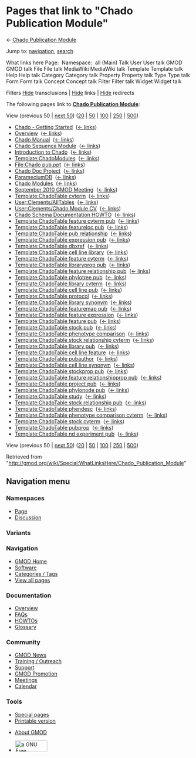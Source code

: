 <div id="mw-page-base" class="noprint">

</div>

<div id="mw-head-base" class="noprint">

</div>

<div id="content" class="mw-body" role="main">

<span id="top"></span>

<div id="mw-js-message" style="display:none;">

</div>



# <span dir="auto">Pages that link to "Chado Publication Module"</span>

<div id="bodyContent">

<div id="contentSub">

← [Chado Publication
Module](/wiki/Chado_Publication_Module "Chado Publication Module")

</div>

<div id="jump-to-nav" class="mw-jump">

Jump to: [navigation](#mw-navigation), [search](#p-search)

</div>

<div id="mw-content-text">

What links here Page:  Namespace:  all (Main) Talk User User talk GMOD
GMOD talk File File talk MediaWiki MediaWiki talk Template Template talk
Help Help talk Category Category talk Property Property talk Type Type
talk Form Form talk Concept Concept talk Filter Filter talk Widget
Widget talk

Filters
[Hide](/mediawiki/index.php?title=Special:WhatLinksHere/Chado_Publication_Module&hidetrans=1 "Special:WhatLinksHere/Chado Publication Module")
transclusions \|
[Hide](/mediawiki/index.php?title=Special:WhatLinksHere/Chado_Publication_Module&hidelinks=1 "Special:WhatLinksHere/Chado Publication Module")
links \|
[Hide](/mediawiki/index.php?title=Special:WhatLinksHere/Chado_Publication_Module&hideredirs=1 "Special:WhatLinksHere/Chado Publication Module")
redirects

The following pages link to **[Chado Publication
Module](/wiki/Chado_Publication_Module "Chado Publication Module")**:

View (previous 50 \| [next
50](/mediawiki/index.php?title=Special:WhatLinksHere/Chado_Publication_Module&from=2282&back=0 "Special:WhatLinksHere/Chado Publication Module"))
([20](/mediawiki/index.php?title=Special:WhatLinksHere/Chado_Publication_Module&limit=20 "Special:WhatLinksHere/Chado Publication Module")
\|
[50](/mediawiki/index.php?title=Special:WhatLinksHere/Chado_Publication_Module&limit=50 "Special:WhatLinksHere/Chado Publication Module")
\|
[100](/mediawiki/index.php?title=Special:WhatLinksHere/Chado_Publication_Module&limit=100 "Special:WhatLinksHere/Chado Publication Module")
\|
[250](/mediawiki/index.php?title=Special:WhatLinksHere/Chado_Publication_Module&limit=250 "Special:WhatLinksHere/Chado Publication Module")
\|
[500](/mediawiki/index.php?title=Special:WhatLinksHere/Chado_Publication_Module&limit=500 "Special:WhatLinksHere/Chado Publication Module"))

- [Chado - Getting
  Started](/wiki/Chado_-_Getting_Started "Chado - Getting Started") ‎
  <span class="mw-whatlinkshere-tools">([←
  links](/mediawiki/index.php?title=Special:WhatLinksHere&target=Chado+-+Getting+Started "Special:WhatLinksHere"))</span>
- [Overview](/wiki/Overview "Overview") ‎
  <span class="mw-whatlinkshere-tools">([←
  links](/mediawiki/index.php?title=Special:WhatLinksHere&target=Overview "Special:WhatLinksHere"))</span>
- [Chado Manual](/wiki/Chado_Manual "Chado Manual") ‎
  <span class="mw-whatlinkshere-tools">([←
  links](/mediawiki/index.php?title=Special:WhatLinksHere&target=Chado+Manual "Special:WhatLinksHere"))</span>
- [Chado Sequence
  Module](/wiki/Chado_Sequence_Module "Chado Sequence Module") ‎
  <span class="mw-whatlinkshere-tools">([←
  links](/mediawiki/index.php?title=Special:WhatLinksHere&target=Chado+Sequence+Module "Special:WhatLinksHere"))</span>
- [Introduction to
  Chado](/wiki/Introduction_to_Chado "Introduction to Chado") ‎
  <span class="mw-whatlinkshere-tools">([←
  links](/mediawiki/index.php?title=Special:WhatLinksHere&target=Introduction+to+Chado "Special:WhatLinksHere"))</span>
- [Template:ChadoModules](/wiki/Template:ChadoModules "Template:ChadoModules")
  ‎ <span class="mw-whatlinkshere-tools">([←
  links](/mediawiki/index.php?title=Special:WhatLinksHere&target=Template%3AChadoModules "Special:WhatLinksHere"))</span>
- [File:Chado pub.ppt](/wiki/File:Chado_pub.ppt "File:Chado pub.ppt") ‎
  <span class="mw-whatlinkshere-tools">([←
  links](/mediawiki/index.php?title=Special:WhatLinksHere&target=File%3AChado+pub.ppt "Special:WhatLinksHere"))</span>
- [Chado Doc Project](/wiki/Chado_Doc_Project "Chado Doc Project") ‎
  <span class="mw-whatlinkshere-tools">([←
  links](/mediawiki/index.php?title=Special:WhatLinksHere&target=Chado+Doc+Project "Special:WhatLinksHere"))</span>
- [ParameciumDB](/wiki/ParameciumDB "ParameciumDB") ‎
  <span class="mw-whatlinkshere-tools">([←
  links](/mediawiki/index.php?title=Special:WhatLinksHere&target=ParameciumDB "Special:WhatLinksHere"))</span>
- [Chado Modules](/wiki/Chado_Modules "Chado Modules") ‎
  <span class="mw-whatlinkshere-tools">([←
  links](/mediawiki/index.php?title=Special:WhatLinksHere&target=Chado+Modules "Special:WhatLinksHere"))</span>
- [September 2010 GMOD
  Meeting](/wiki/September_2010_GMOD_Meeting "September 2010 GMOD Meeting")
  ‎ <span class="mw-whatlinkshere-tools">([←
  links](/mediawiki/index.php?title=Special:WhatLinksHere&target=September+2010+GMOD+Meeting "Special:WhatLinksHere"))</span>
- [Template:ChadoTable
  cvterm](/wiki/Template:ChadoTable_cvterm "Template:ChadoTable cvterm")
  ‎ <span class="mw-whatlinkshere-tools">([←
  links](/mediawiki/index.php?title=Special:WhatLinksHere&target=Template%3AChadoTable+cvterm "Special:WhatLinksHere"))</span>
- [User:Clements/AllTables](/wiki/User:Clements/AllTables "User:Clements/AllTables")
  ‎ <span class="mw-whatlinkshere-tools">([←
  links](/mediawiki/index.php?title=Special:WhatLinksHere&target=User%3AClements%2FAllTables "Special:WhatLinksHere"))</span>
- [User:Clements/Chado Module
  CV](/wiki/User:Clements/Chado_Module_CV "User:Clements/Chado Module CV")
  ‎ <span class="mw-whatlinkshere-tools">([←
  links](/mediawiki/index.php?title=Special:WhatLinksHere&target=User%3AClements%2FChado+Module+CV "Special:WhatLinksHere"))</span>
- [Chado Schema Documentation
  HOWTO](/wiki/Chado_Schema_Documentation_HOWTO "Chado Schema Documentation HOWTO")
  ‎ <span class="mw-whatlinkshere-tools">([←
  links](/mediawiki/index.php?title=Special:WhatLinksHere&target=Chado+Schema+Documentation+HOWTO "Special:WhatLinksHere"))</span>
- [Template:ChadoTable feature cvterm
  pub](/wiki/Template:ChadoTable_feature_cvterm_pub "Template:ChadoTable feature cvterm pub")
  ‎ <span class="mw-whatlinkshere-tools">([←
  links](/mediawiki/index.php?title=Special:WhatLinksHere&target=Template%3AChadoTable+feature+cvterm+pub "Special:WhatLinksHere"))</span>
- [Template:ChadoTable featureloc
  pub](/wiki/Template:ChadoTable_featureloc_pub "Template:ChadoTable featureloc pub")
  ‎ <span class="mw-whatlinkshere-tools">([←
  links](/mediawiki/index.php?title=Special:WhatLinksHere&target=Template%3AChadoTable+featureloc+pub "Special:WhatLinksHere"))</span>
- [Template:ChadoTable pub
  relationship](/wiki/Template:ChadoTable_pub_relationship "Template:ChadoTable pub relationship")
  ‎ <span class="mw-whatlinkshere-tools">([←
  links](/mediawiki/index.php?title=Special:WhatLinksHere&target=Template%3AChadoTable+pub+relationship "Special:WhatLinksHere"))</span>
- [Template:ChadoTable expression
  pub](/wiki/Template:ChadoTable_expression_pub "Template:ChadoTable expression pub")
  ‎ <span class="mw-whatlinkshere-tools">([←
  links](/mediawiki/index.php?title=Special:WhatLinksHere&target=Template%3AChadoTable+expression+pub "Special:WhatLinksHere"))</span>
- [Template:ChadoTable
  dbxref](/wiki/Template:ChadoTable_dbxref "Template:ChadoTable dbxref")
  ‎ <span class="mw-whatlinkshere-tools">([←
  links](/mediawiki/index.php?title=Special:WhatLinksHere&target=Template%3AChadoTable+dbxref "Special:WhatLinksHere"))</span>
- [Template:ChadoTable cell line
  library](/wiki/Template:ChadoTable_cell_line_library "Template:ChadoTable cell line library")
  ‎ <span class="mw-whatlinkshere-tools">([←
  links](/mediawiki/index.php?title=Special:WhatLinksHere&target=Template%3AChadoTable+cell+line+library "Special:WhatLinksHere"))</span>
- [Template:ChadoTable feature
  cvterm](/wiki/Template:ChadoTable_feature_cvterm "Template:ChadoTable feature cvterm")
  ‎ <span class="mw-whatlinkshere-tools">([←
  links](/mediawiki/index.php?title=Special:WhatLinksHere&target=Template%3AChadoTable+feature+cvterm "Special:WhatLinksHere"))</span>
- [Template:ChadoTable libraryprop
  pub](/wiki/Template:ChadoTable_libraryprop_pub "Template:ChadoTable libraryprop pub")
  ‎ <span class="mw-whatlinkshere-tools">([←
  links](/mediawiki/index.php?title=Special:WhatLinksHere&target=Template%3AChadoTable+libraryprop+pub "Special:WhatLinksHere"))</span>
- [Template:ChadoTable feature relationship
  pub](/wiki/Template:ChadoTable_feature_relationship_pub "Template:ChadoTable feature relationship pub")
  ‎ <span class="mw-whatlinkshere-tools">([←
  links](/mediawiki/index.php?title=Special:WhatLinksHere&target=Template%3AChadoTable+feature+relationship+pub "Special:WhatLinksHere"))</span>
- [Template:ChadoTable phylotree
  pub](/wiki/Template:ChadoTable_phylotree_pub "Template:ChadoTable phylotree pub")
  ‎ <span class="mw-whatlinkshere-tools">([←
  links](/mediawiki/index.php?title=Special:WhatLinksHere&target=Template%3AChadoTable+phylotree+pub "Special:WhatLinksHere"))</span>
- [Template:ChadoTable library
  cvterm](/wiki/Template:ChadoTable_library_cvterm "Template:ChadoTable library cvterm")
  ‎ <span class="mw-whatlinkshere-tools">([←
  links](/mediawiki/index.php?title=Special:WhatLinksHere&target=Template%3AChadoTable+library+cvterm "Special:WhatLinksHere"))</span>
- [Template:ChadoTable cell line
  pub](/wiki/Template:ChadoTable_cell_line_pub "Template:ChadoTable cell line pub")
  ‎ <span class="mw-whatlinkshere-tools">([←
  links](/mediawiki/index.php?title=Special:WhatLinksHere&target=Template%3AChadoTable+cell+line+pub "Special:WhatLinksHere"))</span>
- [Template:ChadoTable
  protocol](/wiki/Template:ChadoTable_protocol "Template:ChadoTable protocol")
  ‎ <span class="mw-whatlinkshere-tools">([←
  links](/mediawiki/index.php?title=Special:WhatLinksHere&target=Template%3AChadoTable+protocol "Special:WhatLinksHere"))</span>
- [Template:ChadoTable library
  synonym](/wiki/Template:ChadoTable_library_synonym "Template:ChadoTable library synonym")
  ‎ <span class="mw-whatlinkshere-tools">([←
  links](/mediawiki/index.php?title=Special:WhatLinksHere&target=Template%3AChadoTable+library+synonym "Special:WhatLinksHere"))</span>
- [Template:ChadoTable featuremap
  pub](/wiki/Template:ChadoTable_featuremap_pub "Template:ChadoTable featuremap pub")
  ‎ <span class="mw-whatlinkshere-tools">([←
  links](/mediawiki/index.php?title=Special:WhatLinksHere&target=Template%3AChadoTable+featuremap+pub "Special:WhatLinksHere"))</span>
- [Template:ChadoTable feature
  expression](/wiki/Template:ChadoTable_feature_expression "Template:ChadoTable feature expression")
  ‎ <span class="mw-whatlinkshere-tools">([←
  links](/mediawiki/index.php?title=Special:WhatLinksHere&target=Template%3AChadoTable+feature+expression "Special:WhatLinksHere"))</span>
- [Template:ChadoTable feature
  pub](/wiki/Template:ChadoTable_feature_pub "Template:ChadoTable feature pub")
  ‎ <span class="mw-whatlinkshere-tools">([←
  links](/mediawiki/index.php?title=Special:WhatLinksHere&target=Template%3AChadoTable+feature+pub "Special:WhatLinksHere"))</span>
- [Template:ChadoTable stock
  pub](/wiki/Template:ChadoTable_stock_pub "Template:ChadoTable stock pub")
  ‎ <span class="mw-whatlinkshere-tools">([←
  links](/mediawiki/index.php?title=Special:WhatLinksHere&target=Template%3AChadoTable+stock+pub "Special:WhatLinksHere"))</span>
- [Template:ChadoTable phenotype
  comparison](/wiki/Template:ChadoTable_phenotype_comparison "Template:ChadoTable phenotype comparison")
  ‎ <span class="mw-whatlinkshere-tools">([←
  links](/mediawiki/index.php?title=Special:WhatLinksHere&target=Template%3AChadoTable+phenotype+comparison "Special:WhatLinksHere"))</span>
- [Template:ChadoTable stock relationship
  cvterm](/wiki/Template:ChadoTable_stock_relationship_cvterm "Template:ChadoTable stock relationship cvterm")
  ‎ <span class="mw-whatlinkshere-tools">([←
  links](/mediawiki/index.php?title=Special:WhatLinksHere&target=Template%3AChadoTable+stock+relationship+cvterm "Special:WhatLinksHere"))</span>
- [Template:ChadoTable library
  pub](/wiki/Template:ChadoTable_library_pub "Template:ChadoTable library pub")
  ‎ <span class="mw-whatlinkshere-tools">([←
  links](/mediawiki/index.php?title=Special:WhatLinksHere&target=Template%3AChadoTable+library+pub "Special:WhatLinksHere"))</span>
- [Template:ChadoTable cell line
  feature](/wiki/Template:ChadoTable_cell_line_feature "Template:ChadoTable cell line feature")
  ‎ <span class="mw-whatlinkshere-tools">([←
  links](/mediawiki/index.php?title=Special:WhatLinksHere&target=Template%3AChadoTable+cell+line+feature "Special:WhatLinksHere"))</span>
- [Template:ChadoTable
  pubauthor](/wiki/Template:ChadoTable_pubauthor "Template:ChadoTable pubauthor")
  ‎ <span class="mw-whatlinkshere-tools">([←
  links](/mediawiki/index.php?title=Special:WhatLinksHere&target=Template%3AChadoTable+pubauthor "Special:WhatLinksHere"))</span>
- [Template:ChadoTable cell line
  synonym](/wiki/Template:ChadoTable_cell_line_synonym "Template:ChadoTable cell line synonym")
  ‎ <span class="mw-whatlinkshere-tools">([←
  links](/mediawiki/index.php?title=Special:WhatLinksHere&target=Template%3AChadoTable+cell+line+synonym "Special:WhatLinksHere"))</span>
- [Template:ChadoTable stockprop
  pub](/wiki/Template:ChadoTable_stockprop_pub "Template:ChadoTable stockprop pub")
  ‎ <span class="mw-whatlinkshere-tools">([←
  links](/mediawiki/index.php?title=Special:WhatLinksHere&target=Template%3AChadoTable+stockprop+pub "Special:WhatLinksHere"))</span>
- [Template:ChadoTable feature relationshipprop
  pub](/wiki/Template:ChadoTable_feature_relationshipprop_pub "Template:ChadoTable feature relationshipprop pub")
  ‎ <span class="mw-whatlinkshere-tools">([←
  links](/mediawiki/index.php?title=Special:WhatLinksHere&target=Template%3AChadoTable+feature+relationshipprop+pub "Special:WhatLinksHere"))</span>
- [Template:ChadoTable project
  pub](/wiki/Template:ChadoTable_project_pub "Template:ChadoTable project pub")
  ‎ <span class="mw-whatlinkshere-tools">([←
  links](/mediawiki/index.php?title=Special:WhatLinksHere&target=Template%3AChadoTable+project+pub "Special:WhatLinksHere"))</span>
- [Template:ChadoTable phylonode
  pub](/wiki/Template:ChadoTable_phylonode_pub "Template:ChadoTable phylonode pub")
  ‎ <span class="mw-whatlinkshere-tools">([←
  links](/mediawiki/index.php?title=Special:WhatLinksHere&target=Template%3AChadoTable+phylonode+pub "Special:WhatLinksHere"))</span>
- [Template:ChadoTable
  study](/wiki/Template:ChadoTable_study "Template:ChadoTable study") ‎
  <span class="mw-whatlinkshere-tools">([←
  links](/mediawiki/index.php?title=Special:WhatLinksHere&target=Template%3AChadoTable+study "Special:WhatLinksHere"))</span>
- [Template:ChadoTable stock relationship
  pub](/wiki/Template:ChadoTable_stock_relationship_pub "Template:ChadoTable stock relationship pub")
  ‎ <span class="mw-whatlinkshere-tools">([←
  links](/mediawiki/index.php?title=Special:WhatLinksHere&target=Template%3AChadoTable+stock+relationship+pub "Special:WhatLinksHere"))</span>
- [Template:ChadoTable
  phendesc](/wiki/Template:ChadoTable_phendesc "Template:ChadoTable phendesc")
  ‎ <span class="mw-whatlinkshere-tools">([←
  links](/mediawiki/index.php?title=Special:WhatLinksHere&target=Template%3AChadoTable+phendesc "Special:WhatLinksHere"))</span>
- [Template:ChadoTable phenotype comparison
  cvterm](/wiki/Template:ChadoTable_phenotype_comparison_cvterm "Template:ChadoTable phenotype comparison cvterm")
  ‎ <span class="mw-whatlinkshere-tools">([←
  links](/mediawiki/index.php?title=Special:WhatLinksHere&target=Template%3AChadoTable+phenotype+comparison+cvterm "Special:WhatLinksHere"))</span>
- [Template:ChadoTable stock
  cvterm](/wiki/Template:ChadoTable_stock_cvterm "Template:ChadoTable stock cvterm")
  ‎ <span class="mw-whatlinkshere-tools">([←
  links](/mediawiki/index.php?title=Special:WhatLinksHere&target=Template%3AChadoTable+stock+cvterm "Special:WhatLinksHere"))</span>
- [Template:ChadoTable
  pubprop](/wiki/Template:ChadoTable_pubprop "Template:ChadoTable pubprop")
  ‎ <span class="mw-whatlinkshere-tools">([←
  links](/mediawiki/index.php?title=Special:WhatLinksHere&target=Template%3AChadoTable+pubprop "Special:WhatLinksHere"))</span>
- [Template:ChadoTable nd experiment
  pub](/wiki/Template:ChadoTable_nd_experiment_pub "Template:ChadoTable nd experiment pub")
  ‎ <span class="mw-whatlinkshere-tools">([←
  links](/mediawiki/index.php?title=Special:WhatLinksHere&target=Template%3AChadoTable+nd+experiment+pub "Special:WhatLinksHere"))</span>

View (previous 50 \| [next
50](/mediawiki/index.php?title=Special:WhatLinksHere/Chado_Publication_Module&from=2282&back=0 "Special:WhatLinksHere/Chado Publication Module"))
([20](/mediawiki/index.php?title=Special:WhatLinksHere/Chado_Publication_Module&limit=20 "Special:WhatLinksHere/Chado Publication Module")
\|
[50](/mediawiki/index.php?title=Special:WhatLinksHere/Chado_Publication_Module&limit=50 "Special:WhatLinksHere/Chado Publication Module")
\|
[100](/mediawiki/index.php?title=Special:WhatLinksHere/Chado_Publication_Module&limit=100 "Special:WhatLinksHere/Chado Publication Module")
\|
[250](/mediawiki/index.php?title=Special:WhatLinksHere/Chado_Publication_Module&limit=250 "Special:WhatLinksHere/Chado Publication Module")
\|
[500](/mediawiki/index.php?title=Special:WhatLinksHere/Chado_Publication_Module&limit=500 "Special:WhatLinksHere/Chado Publication Module"))

</div>

<div class="printfooter">

Retrieved from
"<http://gmod.org/wiki/Special:WhatLinksHere/Chado_Publication_Module>"

</div>

<div id="catlinks" class="catlinks catlinks-allhidden">

</div>

<div class="visualClear">

</div>

</div>

</div>

<div id="mw-navigation">

## Navigation menu

<div id="mw-head">



<div id="left-navigation">

<div id="p-namespaces" class="vectorTabs" role="navigation"
aria-labelledby="p-namespaces-label">

### Namespaces

- <span id="ca-nstab-main"><a href="/wiki/Chado_Publication_Module" accesskey="c"
  title="View the content page [c]">Page</a></span>
- <span id="ca-talk"><a href="/wiki/Talk:Chado_Publication_Module" accesskey="t"
  title="Discussion about the content page [t]">Discussion</a></span>

</div>

<div id="p-variants" class="vectorMenu emptyPortlet" role="navigation"
aria-labelledby="p-variants-label">

### 

### Variants[](#)

<div class="menu">

</div>

</div>

</div>

<div id="right-navigation">





</div>



</div>

</div>

</div>

<div id="mw-panel">

<div id="p-logo" role="banner">

<a href="/wiki/Main_Page"
style="background-image: url(http://gmod.org/images/GMOD-cogs.png);"
title="Visit the main page"></a>

</div>

<div id="p-Navigation" class="portal" role="navigation"
aria-labelledby="p-Navigation-label">

### Navigation

<div class="body">

- <span id="n-GMOD-Home">[GMOD Home](/wiki/Main_Page)</span>
- <span id="n-Software">[Software](/wiki/GMOD_Components)</span>
- <span id="n-Categories-.2F-Tags">[Categories /
  Tags](/wiki/Categories)</span>
- <span id="n-View-all-pages">[View all
  pages](/wiki/Special:AllPages)</span>

</div>

</div>

<div id="p-Documentation" class="portal" role="navigation"
aria-labelledby="p-Documentation-label">

### Documentation

<div class="body">

- <span id="n-Overview">[Overview](/wiki/Overview)</span>
- <span id="n-FAQs">[FAQs](/wiki/Category:FAQ)</span>
- <span id="n-HOWTOs">[HOWTOs](/wiki/Category:HOWTO)</span>
- <span id="n-Glossary">[Glossary](/wiki/Glossary)</span>

</div>

</div>

<div id="p-Community" class="portal" role="navigation"
aria-labelledby="p-Community-label">

### Community

<div class="body">

- <span id="n-GMOD-News">[GMOD News](/wiki/GMOD_News)</span>
- <span id="n-Training-.2F-Outreach">[Training /
  Outreach](/wiki/Training_and_Outreach)</span>
- <span id="n-Support">[Support](/wiki/Support)</span>
- <span id="n-GMOD-Promotion">[GMOD
  Promotion](/wiki/GMOD_Promotion)</span>
- <span id="n-Meetings">[Meetings](/wiki/Meetings)</span>
- <span id="n-Calendar">[Calendar](/wiki/Calendar)</span>

</div>

</div>

<div id="p-tb" class="portal" role="navigation"
aria-labelledby="p-tb-label">

### Tools

<div class="body">

- <span id="t-specialpages"><a href="/wiki/Special:SpecialPages" accesskey="q"
  title="A list of all special pages [q]">Special pages</a></span>
- <span id="t-print"><a
  href="/mediawiki/index.php?title=Special:WhatLinksHere/Chado_Publication_Module&amp;printable=yes"
  rel="alternate" accesskey="p"
  title="Printable version of this page [p]">Printable version</a></span>

</div>

</div>

</div>

</div>

<div id="footer" role="contentinfo">

- <span id="footer-places-about">[About
  GMOD](/wiki/GMOD:About "GMOD:About")</span>

<!-- -->

- <span id="footer-copyrightico">[<img src="http://www.gnu.org/graphics/gfdl-logo-small.png" width="88"
  height="31" alt="a GNU Free Documentation License" />](http://www.gnu.org/licenses/fdl-1.3.html)</span>




</div>
